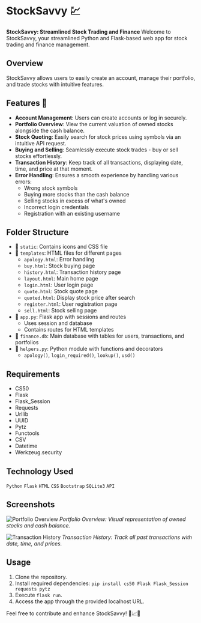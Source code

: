 # StockSavvy 💹

**StockSavvy: Streamlined Stock Trading and Finance**
Welcome to StockSavvy, your streamlined Python and Flask-based web app for stock trading and finance management.

## Overview
StockSavvy allows users to easily create an account, manage their portfolio, and trade stocks with intuitive features. 

## Features 🚀
- **Account Management**: Users can create accounts or log in securely.
- **Portfolio Overview**: View the current valuation of owned stocks alongside the cash balance.
- **Stock Quoting**: Easily search for stock prices using symbols via an intuitive API request.
- **Buying and Selling**: Seamlessly execute stock trades - buy or sell stocks effortlessly.
- **Transaction History**: Keep track of all transactions, displaying date, time, and price at that moment.
- **Error Handling**: Ensures a smooth experience by handling various errors:
  - Wrong stock symbols
  - Buying more stocks than the cash balance
  - Selling stocks in excess of what's owned
  - Incorrect login credentials
  - Registration with an existing username

## Folder Structure
- 📁 `static`: Contains icons and CSS file
- 📁 `templates`: HTML files for different pages
   - `apology.html`: Error handling
   - `buy.html`: Stock buying page
   - `history.html`: Transaction history page
   - `layout.html`: Main home page
   - `login.html`: User login page
   - `quote.html`: Stock quote page
   - `quoted.html`: Display stock price after search
   - `register.html`: User registration page
   - `sell.html`: Stock selling page
- 📄 `app.py`: Flask app with sessions and routes
   - Uses session and database
   - Contains routes for HTML templates
- 📄 `finance.db`: Main database with tables for users, transactions, and portfolios
- 📄 `helpers.py`: Python module with functions and decorators
   - `apology()`, `login_required()`, `lookup()`, `usd()`

## Requirements
- CS50
- Flask
- Flask_Session
- Requests
- Urllib
- UUID
- Pytz
- Functools
- CSV
- Datetime
- Werkzeug.security

## Technology Used
`Python` `Flask` `HTML` `CSS` `Bootstrap` `SQLite3` `API`

## Screenshots
![Portfolio Overview](/path/to/portfolio.png)
*Portfolio Overview: Visual representation of owned stocks and cash balance.*

![Transaction History](/path/to/transactions.png)
*Transaction History: Track all past transactions with date, time, and prices.*

## Usage
1. Clone the repository.
2. Install required dependencies: `pip install cs50 Flask Flask_Session requests pytz`
3. Execute `flask run`.
4. Access the app through the provided localhost URL.

Feel free to contribute and enhance StockSavvy! 🚀📈💼
